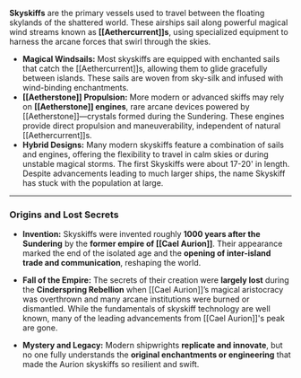 **Skyskiffs** are the primary vessels used to travel between the floating skylands of the shattered world. These airships sail along powerful magical wind streams known as **[[Aethercurrent]]s**, using specialized equipment to harness the arcane forces that swirl through the skies.

- **Magical Windsails:** Most skyskiffs are equipped with enchanted sails that catch the [[Aethercurrent]]s, allowing them to glide gracefully between islands. These sails are woven from sky-silk and infused with wind-binding enchantments.
- **[[Aetherstone]] Propulsion:** More modern or advanced skiffs may rely on **[[Aetherstone]] engines**, rare arcane devices powered by [[Aetherstone]]—crystals formed during the Sundering. These engines provide direct propulsion and maneuverability, independent of natural [[Aethercurrent]]s.
- **Hybrid Designs:** Many modern skyskiffs feature a combination of sails and engines, offering the flexibility to travel in calm skies or during unstable magical storms.
The first Skyskiffs were about 17-20' in length. Despite advancements leading to much larger ships, the name Skyskiff has stuck with the population at large.

---

### **Origins and Lost Secrets**

- **Invention:** Skyskiffs were invented roughly **1000 years after the Sundering** by the **former empire of [[Cael Aurion]]**. Their appearance marked the end of the isolated age and the **opening of inter-island trade and communication**, reshaping the world.
- **Fall of the Empire:** The secrets of their creation were **largely lost** during the **Cinderspring Rebellion** when [[Cael Aurion]]’s magical aristocracy was overthrown and many arcane institutions were burned or dismantled. While the fundamentals of skyskiff technology are well known, many of the leading advancements from [[Cael Aurion]]'s peak are gone.

- **Mystery and Legacy:** Modern shipwrights **replicate and innovate**, but no one fully understands the **original enchantments or engineering** that made the Aurion skyskiffs so resilient and swift.